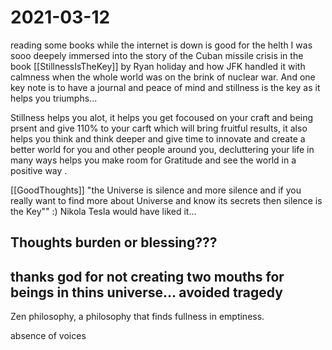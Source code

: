 # 2021-03-12

reading some books while the internet is down is good for the helth I was sooo deepely immersed into the story of the Cuban missile crisis in the book [[StillnessIsTheKey]] by Ryan holiday and how JFK handled it with calmness when the whole world was on the brink of nuclear war. And one key note is to have a journal and peace of mind and stillness is the key as it helps you triumphs...

Stillness helps you alot, it helps you get focoused on your craft and being prsent and give 110% to your carft which will bring fruitful results, it also helps you think and think deeper and give time to innovate and create a better world for you and other people around you, decluttering your life in many ways helps you make room for Gratitude and see the world in a positive way .

[[GoodThoughts]] "the Universe is silence and more silence and if you really want to find more about Universe and know its secrets then silence is the Key"" :) Nikola Tesla would have liked it...

## Thoughts burden or blessing???

## thanks god for not creating two mouths for beings in thins universe... avoided tragedy

Zen philosophy, a philosophy that finds fullness in emptiness.

absence of voices
